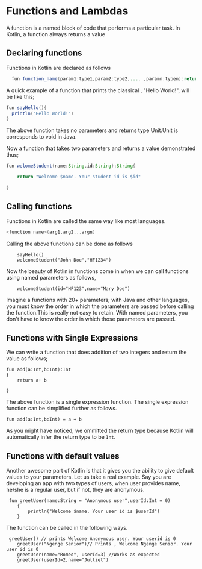 # Functions and Lambdas

A function is a named block of code that performs a particular task. In Kotlin, a function always returns a value

## Declaring functions

Functions in Kotlin are declared as follows

```java
  fun function_name(param1:type1,param2:type2,.... ,paramn:typen):return type

```

A quick example of a function that prints the classical , "Hello World!", will be like this;
```java
fun sayHello(){
  println("Hello World!")
}
```

The above function takes no parameters and returns type Unit.Unit is corresponds to void in Java.

Now a function that takes two parameters and returns a value demonstrated thus;

```java
fun welomeStudent(name:String,id:String):String{

    return "Welcome $name. Your student id is $id"

}

```

## Calling functions
Functions in Kotlin are called the same way like most languages.
```kotlin
<function name>(arg1,arg2,..argn)
```
Calling the above functions can be done as follows

```
    sayHello()
    welcomeStudent("John Doe","HF1234")
```

Now the beauty of Kotlin in functions come in when we can call functions using named parameters as follows,
```
    welcomeStudent(id="HF123",name="Mary Doe")

```
Imagine a functions with 20+ parameters; with Java and other languages, you must know the order in which the parameters are passed before calling the function.This is really not easy to retain. With named parameters, you don't have to know the order in which those parameters are passed.

## Functions with Single Expressions
We can write a function that does addition of two integers and return the value as follows;

```
fun add(a:Int,b:Int):Int
{
    return a+ b

}
```

The above function is a single expression function. The single expression function can be simplified further as follows.

```
fun add(a:Int,b:Int) = a + b
```
As you might have noticed, we ommitted the return type because Kotlin will automatically infer the return type to be `Int`.

## Functions with default values

Another awesome part of Kotlin is that it gives you the ability to give default values to your parameters. Let us take a real example. Say you are developing an app with two types of users, when user provides name, he/she is a regular user, but if not, they are anonymous.

```
 fun greetUser(name:String = "Anonymous user",userId:Int = 0)
    {
        println("Welcome $name. Your user id is $userId")
    }

```

The function can be called in the following ways.

```
 greetUser() // prints Welcome Anonymous user. Your userid is 0
    greetUser("Ngenge Senior")// Prints , Welcome Ngenge Senior. Your user id is 0
    greetUser(name="Romeo", userId=3) //Works as expected
    greetUser(userId=2,name="Julliet")
```

